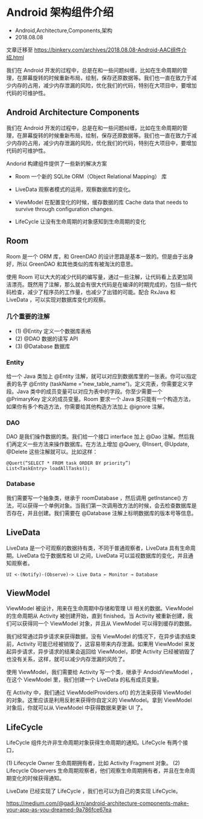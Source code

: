 # Android 架构组件介绍
- Android,Architecture,Components,架构
- 2018.08.08

文章迁移至 <https://binkery.com/archives/2018.08.08-Android-AAC组件介绍.html>

我们在 Android 开发的过程中，总是在和一些问题纠缠，比如在生命周期的管理，在屏幕旋转的时候重新布局，绘制，保存还原数据等。我们也一直在致力于减少内存的占用，减少内存泄漏的风险，优化我们的代码，特别在大项目中，要增加代码的可维护性。

## Android Architecture Components

我们在 Android 开发的过程中，总是在和一些问题纠缠，比如在生命周期的管理，在屏幕旋转的时候重新布局，绘制，保存还原数据等。我们也一直在致力于减少内存的占用，减少内存泄漏的风险，优化我们的代码，特别在大项目中，要增加代码的可维护性。

Andorid 构建组件提供了一些新的解决方案

 * Room 一个新的 SQLite ORM（Object Relational Mapping） 库

 * LiveData 观察者模式的运用，观察数据库的变化。

 * ViewModel 在配置变化的时候，缓存数据的库 Cache data that needs to survive through configuration changes.

 * LifeCycle 让没有生命周期的对象感知到生命周期的变化


## Room

Room 是一个 ORM 库，和 GreenDAO 的设计思路是基本一致的。但是由于出身好，所以 GreenDAO 和其他类似的库有被淘汰的意思。

使用 Room 可以大大的减少代码的编写量，通过一些注解，让代码看上去更加简洁漂亮。既然用了注解，那么就会有很大代码是在编译的时期完成的，包括一些代码检查，减少了程序员的工作量，也减少了出错的可能。配合 RxJava 和 LiveData ，可以实现对数据库变化的观察。

### 几个重要的注解

 * (1) @Entity 定义一个数据库表格
 * (2) @DAO 数据的读写 API
 * (3) @Database 数据库


### Entity

给一个 Java 类加上 @Entity 注解，就可以对应到数据库里的一张表。你可以指定表的名字 @Entity (taskName =”new_table_name”)。定义完表，你需要定义字段。Java 类中的成员变量可以对应为表中的字段。你至少需要一个 @PrimaryKey 定义的成员变量。Room 要求一个 Java 类只能有一个构造方法，如果你有多个构造方法，你需要给其他构造方法加上 @ignore 注解。

### DAO

DAO 是我们操作数据的类。我们给一个接口 interface 加上 @Dao 注解。然后我们再定义一些方法来操作数据库。在方法上增加 @Query, @Insert, @Update, @Delete 这些注解就可以。比如这样：

    @Quert(“SELECT * FROM task ORDER BY priority”)
    List<TaskEntry> loadAllTasks();

### Database

我们需要写一个抽象类，继承于 roomDatabase ，然后调用 getInstance() 方法，可以获得一个单例对象。当我们第一次调用改方法的时候，会去检查数据库是否存在，并且创建。我们需要在 @Database 注解上标明数据库的版本号等信息。


## LiveData

LiveData 是一个可观察的数据持有类，不同于普通观察者，LiveData 具有生命周期。LiveData 位于数据库和 UI 之间，LiveData 可以监视数据库的变化，并且通知观察者。

    UI <-(Notify)-(Observe)-> Live Data ← Monitor → Database

## ViewModel

ViewModel 被设计，用来在生命周期中存储和管理 UI 相关的数据。ViewModel 的生命周期从 Activity 被创建开始，直到 finished。当 Activity 被重新创建，我们可以获得同一个 ViewModel 对象，并且从 ViewModel 可以得到缓存的数据。

我们经常通过异步请求来获得数据，没有 ViewModel 的情况下，在异步请求结束前，Activity 可能已经被销毁了，这容易带来内存泄漏。如果用 ViewModel 来发起异步请求，异步请求的结果会返回给 ViewModel，即使 Activity 已经被销毁了也没有关系，这样，就可以减少内存泄漏的风险了。

使用 ViewModel，我们需要给 Activity 写一个类，继承于 AndoidViewModel ，在这个 ViewModel 里，我们创建一个 LiveData 的私有成员变量。

在 Activity 中，我们通过 ViewModelProviders.of() 的方法来获得 ViewModel 的对象。这里应该是利用反射来获得你自定义的 ViewModel。拿到 ViewModel 对象后，你就可以从 ViewModel 中获得数据来更新 UI 了。

## LifeCycle

LifeCycle 组件允许非生命周期对象获得生命周期的通知。LifeCycle 有两个接口，

(1) Lifecycle Owner 生命周期拥有者，比如 Activity Fragment 对象。
(2) Lifecycle Observers 生命周期观察者，他们观察生命周期拥有者，并且在生命周期变化的时候获得通知。

LiveDate 已经实现了 LifeCycle ，我们也可以为自己的类实现 LifeCycle。

<https://medium.com/@gadi.krn/android-architecture-components-make-your-app-as-you-dreamed-9a786fce67ea>
